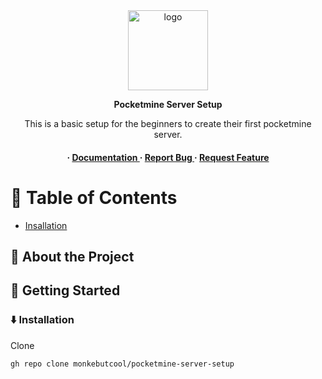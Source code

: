 <div align='center'>

<img src=https://raw.githubusercontent.com/monkebutcool/jumpscare/main/pictures/pocketmine-server-setup.ico alt="logo" width=128 height=128 />
                     <strong><p>Pocketmine Server Setup</p></strong>
<p>This is a basic setup for the beginners to create their first pocketmine server.</p>

<h4> <span> · </span> <a href="https://github.com/monkebutcool/Pocketmine Server Setup/blob/master/README.md"> Documentation </a> <span> · </span> <a href="https://github.com/monkebutcool/Pocketmine Server Setup/issues"> Report Bug </a> <span> · </span> <a href="https://github.com/monkebutcool/Pocketmine Server Setup/issues"> Request Feature </a> </h4>


</div>

# :notebook_with_decorative_cover: Table of Contents

- [Insallation](#arrow_down-installation) 


## :star2: About the Project

## :toolbox: Getting Started

### :arrow_down: Installation

Clone
```bash
gh repo clone monkebutcool/pocketmine-server-setup
```
